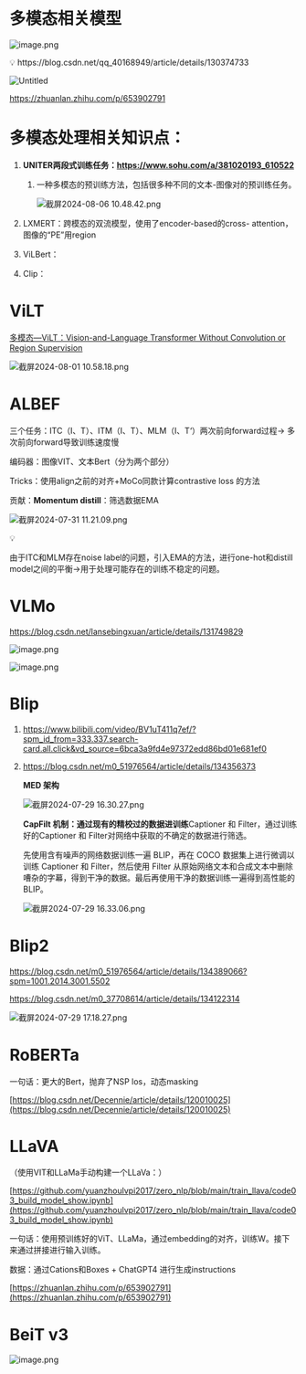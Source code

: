 # 多模态相关模型

![image.png](%E5%A4%9A%E6%A8%A1%E6%80%81%E7%9B%B8%E5%85%B3%E6%A8%A1%E5%9E%8B%20244814b57550480b8e15cbfd3371463b/image.png)

<aside>
💡 https://blog.csdn.net/qq_40168949/article/details/130374733

</aside>

![Untitled](%E5%A4%9A%E6%A8%A1%E6%80%81%E7%9B%B8%E5%85%B3%E6%A8%A1%E5%9E%8B%20244814b57550480b8e15cbfd3371463b/Untitled.png)

https://zhuanlan.zhihu.com/p/653902791

# 多模态处理相关知识点：

1. **UNITER两段式训练任务：https://www.sohu.com/a/381020193_610522**
    1. 一种多模态的预训练方法，包括很多种不同的文本-图像对的预训练任务。
        
        ![截屏2024-08-06 10.48.42.png](%E5%A4%9A%E6%A8%A1%E6%80%81%E7%9B%B8%E5%85%B3%E6%A8%A1%E5%9E%8B%20244814b57550480b8e15cbfd3371463b/%25E6%2588%25AA%25E5%25B1%258F2024-08-06_10.48.42.png)
        
2. LXMERT：跨模态的双流模型，使用了encoder-based的cross- attention，图像的“PE”用region
3. ViLBert：
4. Clip：

# ViLT

[多模态—ViLT：Vision-and-Language Transformer Without Convolution or Region Supervision](https://bytedance.larkoffice.com/wiki/wikcnvrv0tNY7aAuBk9H4MKKOne)

![截屏2024-08-01 10.58.18.png](%E5%A4%9A%E6%A8%A1%E6%80%81%E7%9B%B8%E5%85%B3%E6%A8%A1%E5%9E%8B%20244814b57550480b8e15cbfd3371463b/%25E6%2588%25AA%25E5%25B1%258F2024-08-01_10.58.18.png)

# ALBEF

三个任务：ITC（I、T）、ITM（I、T）、MLM（I、T‘）两次前向forward过程→ 多次前向forward导致训练速度慢

编码器：图像VIT、文本Bert（分为两个部分）

Tricks：使用align之前的对齐+MoCo同款计算contrastive loss 的方法

贡献：**Momentum distill**：筛选数据EMA

![截屏2024-07-31 11.21.09.png](%E5%A4%9A%E6%A8%A1%E6%80%81%E7%9B%B8%E5%85%B3%E6%A8%A1%E5%9E%8B%20244814b57550480b8e15cbfd3371463b/%25E6%2588%25AA%25E5%25B1%258F2024-07-31_11.21.09.png)

<aside>
💡

由于ITC和MLM存在noise label的问题，引入EMA的方法，进行one-hot和distill model之间的平衡→用于处理可能存在的训练不稳定的问题。

</aside>

# VLMo

https://blog.csdn.net/lansebingxuan/article/details/131749829

![image.png](%E5%A4%9A%E6%A8%A1%E6%80%81%E7%9B%B8%E5%85%B3%E6%A8%A1%E5%9E%8B%20244814b57550480b8e15cbfd3371463b/image%201.png)

![image.png](%E5%A4%9A%E6%A8%A1%E6%80%81%E7%9B%B8%E5%85%B3%E6%A8%A1%E5%9E%8B%20244814b57550480b8e15cbfd3371463b/image%202.png)

# Blip

1. https://www.bilibili.com/video/BV1uT411q7ef/?spm_id_from=333.337.search-card.all.click&vd_source=6bca3a9fd4e97372edd86bd01e681ef0
2. https://blog.csdn.net/m0_51976564/article/details/134356373
    
    **MED 架构**
    
    ![截屏2024-07-29 16.30.27.png](%E5%A4%9A%E6%A8%A1%E6%80%81%E7%9B%B8%E5%85%B3%E6%A8%A1%E5%9E%8B%20244814b57550480b8e15cbfd3371463b/%25E6%2588%25AA%25E5%25B1%258F2024-07-29_16.30.27.png)
    
    **CapFilt 机制：通过现有的精校过的数据进训练**Captioner 和 Filter，通过训练好的Captioner 和 Filter对网络中获取的不确定的数据进行筛选。
    
    先使用含有噪声的网络数据训练一遍 BLIP，再在 COCO 数据集上进行微调以训练 Captioner 和 Filter，然后使用 Filter 从原始网络文本和合成文本中删除嘈杂的字幕，得到干净的数据。最后再使用干净的数据训练一遍得到高性能的 BLIP。
    
    ![截屏2024-07-29 16.33.06.png](%E5%A4%9A%E6%A8%A1%E6%80%81%E7%9B%B8%E5%85%B3%E6%A8%A1%E5%9E%8B%20244814b57550480b8e15cbfd3371463b/%25E6%2588%25AA%25E5%25B1%258F2024-07-29_16.33.06.png)
    

# Blip2

https://blog.csdn.net/m0_51976564/article/details/134389066?spm=1001.2014.3001.5502

https://blog.csdn.net/m0_37708614/article/details/134122314

![截屏2024-07-29 17.18.27.png](%E5%A4%9A%E6%A8%A1%E6%80%81%E7%9B%B8%E5%85%B3%E6%A8%A1%E5%9E%8B%20244814b57550480b8e15cbfd3371463b/%25E6%2588%25AA%25E5%25B1%258F2024-07-29_17.18.27.png)

# RoBERTa

一句话：更大的Bert，抛弃了NSP los，动态masking

[https://blog.csdn.net/Decennie/article/details/120010025](https://blog.csdn.net/Decennie/article/details/120010025)

# LLaVA

（使用VIT和LLaMa手动构建一个LLaVa：）

[https://github.com/yuanzhoulvpi2017/zero_nlp/blob/main/train_llava/code03_build_model_show.ipynb](https://github.com/yuanzhoulvpi2017/zero_nlp/blob/main/train_llava/code03_build_model_show.ipynb)

一句话：使用预训练好的ViT、LLaMa，通过embedding的对齐，训练W。接下来通过拼接进行输入训练。

数据：通过Cations和Boxes + ChatGPT4 进行生成instructions

[https://zhuanlan.zhihu.com/p/653902791](https://zhuanlan.zhihu.com/p/653902791)

# BeiT v3

![image.png](%E5%A4%9A%E6%A8%A1%E6%80%81%E7%9B%B8%E5%85%B3%E6%A8%A1%E5%9E%8B%20244814b57550480b8e15cbfd3371463b/image%203.png)